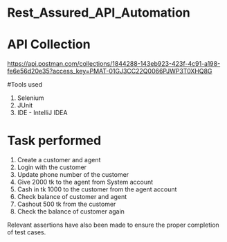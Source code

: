 # Rest_Assured_API_Automation

# API Collection

https://api.postman.com/collections/1844288-143eb923-423f-4c91-a198-fe6e56d20e35?access_key=PMAT-01GJ3CC22Q0066PJWP3T0XHQ8G

#Tools used

1. Selenium
2. JUnit
3. IDE - IntelliJ IDEA

# Task performed

1. Create a customer and agent
2. Login with the customer
3. Update phone number of the customer
4. Give 2000 tk to the agent from System account
5. Cash in tk 1000 to the customer  from the agent account
6. Check balance of customer and agent
7. Cashout 500 tk from the customer
8. Check the balance of customer again

Relevant assertions have also been made to ensure the proper completion of test cases.
